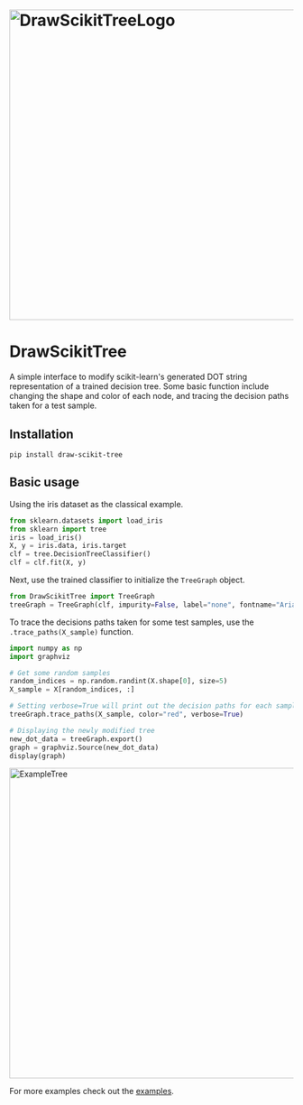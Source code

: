 ﻿<h1>
  <picture>
    <img alt="DrawScikitTreeLogo" src="icons/icon.png" width="550px">
  </picture>
</h1>

# DrawScikitTree
A simple interface to modify scikit-learn's generated DOT string representation of a trained decision tree. Some basic function include changing the shape and color of each node, and tracing the decision paths taken for a test sample.

## Installation
```
pip install draw-scikit-tree
```

## Basic usage
Using the iris dataset as the classical example.
```python
from sklearn.datasets import load_iris
from sklearn import tree
iris = load_iris()
X, y = iris.data, iris.target
clf = tree.DecisionTreeClassifier()
clf = clf.fit(X, y)
```

Next, use the trained classifier to initialize the `TreeGraph` object.
```python
from DrawScikitTree import TreeGraph
treeGraph = TreeGraph(clf, impurity=False, label="none", fontname="Arial")
```

To trace the decisions paths taken for some test samples, use the `.trace_paths(X_sample)` function.
```python
import numpy as np
import graphviz

# Get some random samples
random_indices = np.random.randint(X.shape[0], size=5)
X_sample = X[random_indices, :]

# Setting verbose=True will print out the decision paths for each sample
treeGraph.trace_paths(X_sample, color="red", verbose=True)

# Displaying the newly modified tree
new_dot_data = treeGraph.export()
graph = graphviz.Source(new_dot_data)
display(graph)
```
<picture>
  <img alt="ExampleTree" src="icons/example.png" width="550px">
</picture>

For more examples check out the [examples](https://github.com/RenZhen95/draw-scikit-tree/tree/master/examples).

